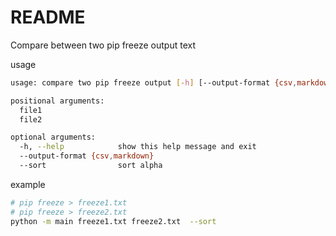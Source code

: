 # README

Compare between two pip freeze output text

usage

```bash
usage: compare two pip freeze output [-h] [--output-format {csv,markdown}] [--sort] file1 file2

positional arguments:
  file1
  file2

optional arguments:
  -h, --help            show this help message and exit
  --output-format {csv,markdown}
  --sort                sort alpha
```

example

```bash
# pip freeze > freeze1.txt
# pip freeze > freeze2.txt
python -m main freeze1.txt freeze2.txt  --sort
```
